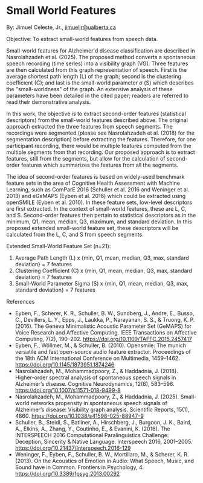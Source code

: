 # Small World Features 

By: Jimuel Celeste, Jr., jimueljr@ualberta.ca 

Objective: To extract small-world features from speech data. 

Small-world features for Alzheimer'd disease classification are described in Nasrolahzadeh et al. (2025). The proposed method converts a spontaneous speech recording (time series) into a visibility graph (VG). Three features are then calculated from this graph representation of speech. First is the average shortest path length (L) of the graph; second is the clustering coefficient (C); and last is the small-world parameter $\sigma$ (S) which describes the "small-worldness" of the graph. An extensive analysis of these parameters have been detailed in the cited paper; readers are referred to read their demonstrative analysis. 

In this work, the objective is to extract second-order features (statistical descriptors) from the small-world features described above. The original approach extracted the three features from speech segments. The recordings were segmented (please see Nasrolahzadeh et al. (2018) for the segmentation description) before extracting the features. Therefore, for one participant recording, there would be multiple features computed from the multiple segments from that recording. Our proposed approach is to extract features, still from the segments, but allow for the calculation of second-order features which summarizes the features from all the segments. 

The idea of second-order features is based on widely-used benchmark feature sets in the area of Cognitive Health Assessment with Machine Learning, such as ComParE 2016 (Schuller et al. 2016 and Weninger et al. 2013) and eGeMAPS (Eyben et al. 2016) which could be extracted using openSMILE (Eyben et al. 2010). In these feature sets, low-level descriptors are first extracted. In the context of small-world features, these are L, C, and S. Second-order features then pertain to statistical descriptors as in the minimum, Q1, mean, median, Q3, maximum, and standard deviation. In this proposed extended small-world feature set, these descriptors will be calculated from the L, C, and S from speech segments. 

Extended Small-World Feature Set (n=21): 
1. Average Path Length (L) x {min, Q1, mean, median, Q3, max, standard deviation} = 7 features
2. Clustering Coefficient (C) x {min, Q1, mean, median, Q3, max, standard deviation} = 7 features
3. Small-World Parameter Sigma (S) x {min, Q1, mean, median, Q3, max, standard deviation} = 7 features

References
- Eyben, F., Scherer, K. R., Schuller, B. W., Sundberg, J., Andre, E., Busso, C., Devillers, L. Y., Epps, J., Laukka, P., Narayanan, S. S., & Truong, K. P. (2016). The Geneva Minimalistic Acoustic Parameter Set (GeMAPS) for Voice Research and Affective Computing. IEEE Transactions on Affective Computing, 7(2), 190–202. https://doi.org/10.1109/TAFFC.2015.2457417
- Eyben, F., Wöllmer, M., & Schuller, B. (2010). Opensmile: The munich versatile and fast open-source audio feature extractor. Proceedings of the 18th ACM International Conference on Multimedia, 1459–1462. https://doi.org/10.1145/1873951.1874246
- Nasrolahzadeh, M., Mohammadpoory, Z., & Haddadnia, J. (2018). Higher-order spectral analysis of spontaneous speech signals in Alzheimer’s disease. Cognitive Neurodynamics, 12(6), 583–596. https://doi.org/10.1007/s11571-018-9499-8
- Nasrolahzadeh, M., Mohammadpoory, Z., & Haddadnia, J. (2025). Small-world networks propensity in spontaneous speech signals of Alzheimer’s disease: Visibility graph analysis. Scientific Reports, 15(1), 4860. https://doi.org/10.1038/s41598-025-88947-9
- Schuller, B., Steidl, S., Batliner, A., Hirschberg, J., Burgoon, J. K., Baird, A., Elkins, A., Zhang, Y., Coutinho, E., & Evanini, K. (2016). The INTERSPEECH 2016 Computational Paralinguistics Challenge: Deception, Sincerity & Native Language. Interspeech 2016, 2001–2005. https://doi.org/10.21437/Interspeech.2016-129
- Weninger, F., Eyben, F., Schuller, B. W., Mortillaro, M., & Scherer, K. R. (2013). On the Acoustics of Emotion in Audio: What Speech, Music, and Sound have in Common. Frontiers in Psychology, 4. https://doi.org/10.3389/fpsyg.2013.00292
